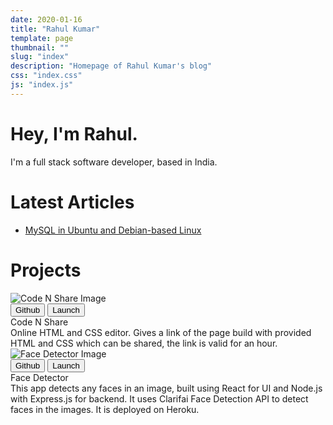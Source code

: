 ```yaml
---
date: 2020-01-16
title: "Rahul Kumar"
template: page
thumbnail: ""
slug: "index"
description: "Homepage of Rahul Kumar's blog"
css: "index.css"
js: "index.js"
---
```


<div class="intro">
	<div class="intro__dp">
	</div>
	<div class="intro__text">
		<h1>Hey, I'm Rahul.</h1>
		<p>I'm a full stack software developer, based in India.</p>
	</div>
</div>

<h1>Latest Articles</h1>
<ul>
	<li><a href="./mysql-in-ubuntu-and-debian-based-linux.html">MySQL in Ubuntu and Debian-based Linux</a></li>
</ul>
<div class="clear"></div>
<h1 id="projects">Projects</h1>
<div class="project-list">
	<div class="project">
		<div class="project__img-container">
			<img src="code-n-share.png" alt="Code N Share Image"/>
		</div>
				<div class="project__links">
			<a href="https://github.com/rahulzura/code-n-share"><button>Github</button></a>
			<a href="https://rahulzura.github.io/code-n-share"><button>Launch</button></a>
		</div>
		<div class="project__heading">
			Code N Share
		</div>
		<div class="project__description">
			Online HTML and CSS editor. Gives a link of the page build with provided HTML and CSS which can be shared, the link is valid for an hour.
		</div>
		<div class="clear"></div>
  </div>
	<div class="project">
		<div class="project__img-container">
			<img src="face-detector.png" alt="Face Detector Image" />
		</div>
				<div class="project__links">
			<a href="https://github.com/rahulzura/face-detector"><button>Github</button></a>
			<a href="https://face-square.herokuapp.com"><button>Launch</button></a>
		</div>
		<div class="project__heading">
			Face Detector
		</div>
		<div class="project__description">
			This app detects any faces in an image, built using React for UI and Node.js with Express.js for backend. It uses Clarifai Face Detection API to detect faces in the images. It is deployed on Heroku.
		</div>
		<div class="clear"></div>
	</div>
</div>
